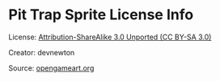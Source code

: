 # Pit Trap Sprite License Info

License: [Attribution-ShareAlike 3.0 Unported (CC BY-SA 3.0)](https://creativecommons.org/licenses/by-sa/3.0/)

Creator: devnewton

Source: [opengameart.org](https://opengameart.org/content/bomb-launcher)
